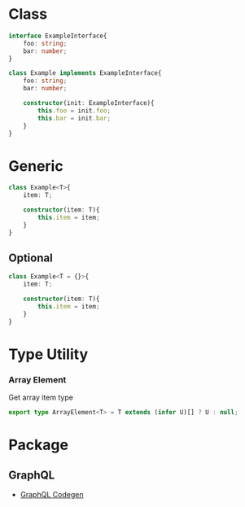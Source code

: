 # Class
```ts
interface ExampleInterface{
	foo: string;
	bar: number;
}

class Example implements ExampleInterface{
	foo: string;
	bar: number;

	constructor(init: ExampleInterface){
		this.foo = init.foo;
		this.bar = init.bar;
	}
}
```
# Generic
```ts
class Example<T>{
	item: T;

	constructor(item: T){
		this.item = item;
	}
}
```

## Optional
```ts
class Example<T = {}>{
	item: T;

	constructor(item: T){
		this.item = item;
	}
}
```
# Type Utility
### Array Element
Get array item type
```typescript
export type ArrayElement<T> = T extends (infer U)[] ? U : null;
```
# Package
## GraphQL
- [GraphQL Codegen](https://the-guild.dev/graphql/codegen)
